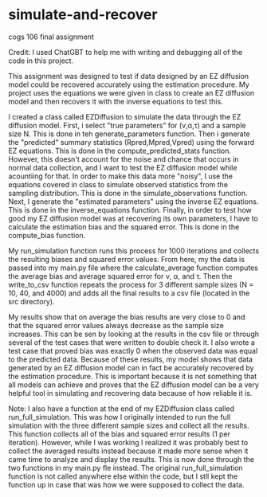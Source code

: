 # simulate-and-recover
cogs 106 final assignment

Credit: I used ChatGBT to help me with writing and debugging all of the code in this project.

This assignment was designed to test if data designed by an EZ diffusion model could be recovered accurately using the estimation procedure.
My project uses the equations we were given in class to create an EZ diffusion model and then recovers it with the inverse equations to test this.

I created a class called EZDiffusion to simulate the data through the EZ diffusion model.
First, i select "true parameters" for (ν,α,τ) and a sample size N. This is done in teh generate_parameters function.
Then i generate the "predicted" summary statistics (Rpred,Mpred,Vpred) using the forward EZ equations. This is done in the compute_predicted_stats function. However, this doesn't account for the noise and chance that occurs in normal data collection, and I want to test the EZ diffusion model while acountiing for that. In order to make this data more "noisy", I use the equations covered in class to simulate observed statistics from the sampling distribution. This is done in the simulate_observations function.
Next, I generate the "estimated parameters" using the inverse EZ equations. This is done in the inverse_equations function. Finally, in order to test how good my EZ diffusion model was at recovering its own parameters, I have to calculate the estimation bias and the squared error. This is done in the compute_bias function.

My run_simulation function runs this process for 1000 iterations and collects the resulting biases and squared error values. From here, my the data is passed into my main.py file where the calculate_average function computes the average bias and average squared error for ν, α, and τ. Then the write_to_csv function repeats the process for 3 different sample sizes (N = 10, 40, and 4000) and adds all the final results to a csv file (located in the src directory). 

My results show that on average the bias results are very close to 0 and that the squared error values always decrease as the sample size increases. This can be sen by looking at the results in the csv file or through several of the test cases that were written to double check it. I also wrote a test case that proved bias was exactly 0 when the observed data was equal to the predicted data. Because of these results, my model shows that data generated by an EZ diffusion model can in fact be accurately recovered by the estimation procedure. This is important because it is not something that all models can achieve and proves that the EZ diffusion model can be a very helpful tool in simulating and recovering data because of how reliable it is.

Note: I also have a function at the end of my EZDiffusion class called run_full_simulation. This was how I originally intended to run the full simulation with the three different sample sizes and collect all the results. This function collects all of the bias and squared error results (1 per iteration). However, while I was working I realized it was probably best to collect the averaged results instead because it made more sense when it came time to analyze and display the results. This is now done through the two functions in my main.py fle instead. The original run_full_simulation function is not called anywhere else within the code, but I stll kept the function up in case that was how we were supposed to collect the data.
